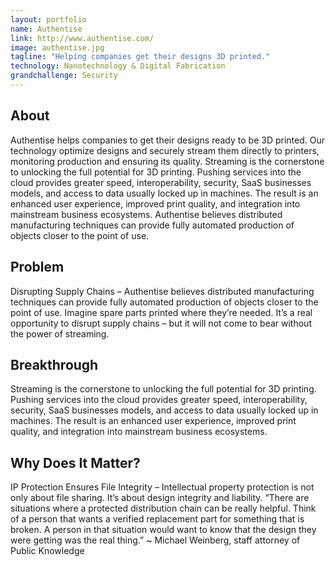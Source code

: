 ```yaml
---
layout: portfolio
name: Authentise
link: http://www.authentise.com/
image: authentise.jpg
tagline: "Helping companies get their designs 3D printed."
technology: Nanotechnology & Digital Fabrication
grandchallenge: Security
---
```

## About

Authentise helps companies to get their designs ready to be 3D printed. Our technology optimize designs and securely stream them directly to printers, monitoring production and ensuring its quality. Streaming is the cornerstone to unlocking the full potential for 3D printing. Pushing services into the cloud provides greater speed, interoperability, security, SaaS businesses models, and access to data usually locked up in machines. The result is an enhanced user experience, improved print quality, and integration into mainstream business ecosystems. Authentise believes distributed manufacturing techniques can provide fully automated production of objects closer to the point of use.

## Problem

Disrupting Supply Chains – Authentise believes distributed manufacturing techniques can provide fully automated production of objects closer to the point of use. Imagine spare parts printed where they’re needed. It’s a real opportunity to disrupt supply chains – but it will not come to bear without the power of streaming.

## Breakthrough

Streaming is the cornerstone to unlocking the full potential for 3D printing. Pushing services into the cloud provides greater speed, interoperability, security, SaaS businesses models, and access to data usually locked up in machines. The result is an enhanced user experience, improved print quality, and integration into mainstream business ecosystems.

## Why Does It Matter?

IP Protection Ensures File Integrity – Intellectual property protection is not only about file sharing. It’s about design integrity and liability. “There are situations where a protected distribution chain can be really helpful. Think of a person that wants a verified replacement part for something that is broken. A person in that situation would want to know that the design they were getting was the real thing.” ~ Michael Weinberg, staff attorney of Public Knowledge